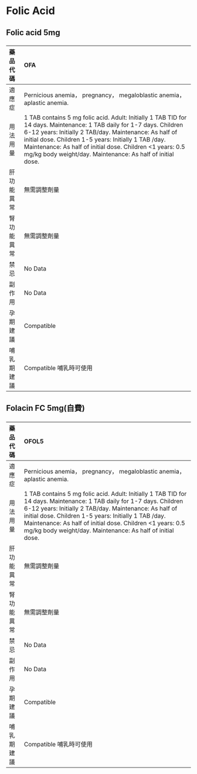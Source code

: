 # Folic Acid

## Folic acid 5mg

##### 

| 藥品代碼   | OFA                                                                                                                                                                                                                                                                                                                                                                |
|:-----------|:-------------------------------------------------------------------------------------------------------------------------------------------------------------------------------------------------------------------------------------------------------------------------------------------------------------------------------------------------------------------|
| 適應症     | Pernicious anemia， pregnancy， megaloblastic anemia， aplastic anemia.                                                                                                                                                                                                                                                                                            |
| 用法用量   | 1 TAB contains 5 mg folic acid. Adult: Initially 1 TAB TID for 14 days. Maintenance: 1 TAB daily for 1-7 days. Children 6-12 years: Initially 2 TAB/day. Maintenance: As half of initial dose. Children 1-5 years: Initially 1 TAB /day. Maintenance: As half of initial dose. Children <1 years: 0.5 mg/kg body weight/day. Maintenance: As half of initial dose. |
| 肝功能異常 | 無需調整劑量                                                                                                                                                                                                                                                                                                                                                       |
| 腎功能異常 | 無需調整劑量                                                                                                                                                                                                                                                                                                                                                       |
| 禁忌       | No Data                                                                                                                                                                                                                                                                                                                                                            |
| 副作用     | No Data                                                                                                                                                                                                                                                                                                                                                            |
| 孕期建議   | Compatible                                                                                                                                                                                                                                                                                                                                                         |
| 哺乳期建議 | Compatible 哺乳時可使用                                                                                                                                                                                                                                                                                                                                            |

## Folacin FC 5mg(自費)

##### 

| 藥品代碼   | OFOL5                                                                                                                                                                                                                                                                                                                                                              |
|:-----------|:-------------------------------------------------------------------------------------------------------------------------------------------------------------------------------------------------------------------------------------------------------------------------------------------------------------------------------------------------------------------|
| 適應症     | Pernicious anemia， pregnancy， megaloblastic anemia， aplastic anemia.                                                                                                                                                                                                                                                                                            |
| 用法用量   | 1 TAB contains 5 mg folic acid. Adult: Initially 1 TAB TID for 14 days. Maintenance: 1 TAB daily for 1-7 days. Children 6-12 years: Initially 2 TAB/day. Maintenance: As half of initial dose. Children 1-5 years: Initially 1 TAB /day. Maintenance: As half of initial dose. Children <1 years: 0.5 mg/kg body weight/day. Maintenance: As half of initial dose. |
| 肝功能異常 | 無需調整劑量                                                                                                                                                                                                                                                                                                                                                       |
| 腎功能異常 | 無需調整劑量                                                                                                                                                                                                                                                                                                                                                       |
| 禁忌       | No Data                                                                                                                                                                                                                                                                                                                                                            |
| 副作用     | No Data                                                                                                                                                                                                                                                                                                                                                            |
| 孕期建議   | Compatible                                                                                                                                                                                                                                                                                                                                                         |
| 哺乳期建議 | Compatible 哺乳時可使用                                                                                                                                                                                                                                                                                                                                            |


